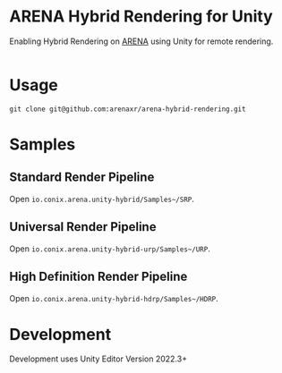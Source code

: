 # ARENA Hybrid Rendering for Unity

Enabling Hybrid Rendering on [ARENA](https://arenaxr.org/) using Unity for remote rendering.

<img alt="" src="images/demo.png">

# Usage
```
git clone git@github.com:arenaxr/arena-hybrid-rendering.git
```

# Samples

## Standard Render Pipeline
Open `io.conix.arena.unity-hybrid/Samples~/SRP`.

## Universal Render Pipeline
Open `io.conix.arena.unity-hybrid-urp/Samples~/URP`.

## High Definition Render Pipeline
Open `io.conix.arena.unity-hybrid-hdrp/Samples~/HDRP`.

# Development

Development uses Unity Editor Version 2022.3+
